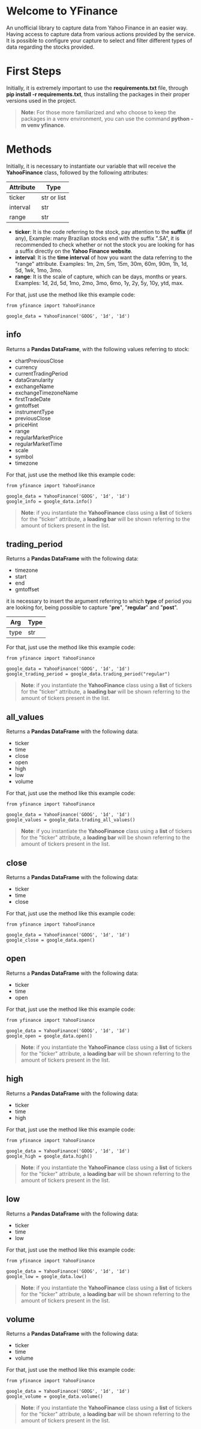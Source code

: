 # Welcome to YFinance

An unofficial library to capture data from Yahoo Finance in an easier way. Having access to capture data from various actions provided by the service. It is possible to configure your capture to select and filter different types of data regarding the stocks provided.

# First Steps

Initially, it is extremely important to use the **requirements.txt** file, through **pip install -r requirements.txt**, thus installing the packages in their proper versions used in the project.

> **Note:** For those more familiarized and who choose to keep the packages in a venv environment, you can use the command **python -m venv yfinance**.

# Methods

Initially, it is necessary to instantiate our variable that will receive the **YahooFinance** class, followed by the following attributes:

| Attribute | Type        |
| --------- | ----------- |
| ticker    | str or list |
| interval  | str         |
| range     | str         |

* **ticker**: It is the code referring to the stock, pay attention to the **suffix** (if any), Example: many Brazilian stocks end with the suffix ".SA", it is recommended to check whether or not the stock you are looking for has a suffix directly on the **Yahoo Finance website**.
* **interval**: It is the **time interval** of how you want the data referring to the "range" attribute. Examples: 1m, 2m, 5m, 15m, 30m, 60m, 90m, 1h, 1d, 5d, 1wk, 1mo, 3mo.
* **range**: It is the scale of capture, which can be days, months or years. Examples: 1d, 2d, 5d, 1mo, 2mo, 3mo, 6mo, 1y, 2y, 5y, 10y, ytd, max.

For that, just use the method like this example code:

```
from yfinance import YahooFinance

google_data = YahooFinance('GOOG', '1d', '1d')
```

## info

Returns a **Pandas DataFrame**, with the following values referring to stock:

* chartPreviousClose
* currency
* currentTradingPeriod
* dataGranularity
* exchangeName
* exchangeTimezoneName
* firstTradeDate
* gmtoffset
* instrumentType
* previousClose
* priceHint
* range
* regularMarketPrice
* regularMarketTime
* scale
* symbol
* timezone

For that, just use the method like this example code:

```
from yfinance import YahooFinance

google_data = YahooFinance('GOOG', '1d', '1d')
google_info = google_data.info()
```

> **Note**: if you instantiate the **YahooFinance** class using a **list** of tickers for the "ticker" attribute, a **loading bar** will be shown referring to the amount of tickers present in the list.

## trading_period

Returns a **Pandas DataFrame** with the following data:

* timezone
* start
* end
* gmtoffset

 it is necessary to insert the argument referring to which **type** of period you are looking for, being possible to capture "**pre**", "**regular**" and "**post**".

| Arg  | Type |
| ---- | ---- |
| type | str  |

For that, just use the method like this example code:

```
from yfinance import YahooFinance

google_data = YahooFinance('GOOG', '1d', '1d')
google_trading_period = google_data.trading_period("regular")
```

> **Note**: if you instantiate the **YahooFinance** class using a **list** of tickers for the "ticker" attribute, a **loading bar** will be shown referring to the amount of tickers present in the list.

## all_values

Returns a **Pandas DataFrame** with the following data:

* ticker
* time
* close
* open
* high
* low
* volume

For that, just use the method like this example code:

```
from yfinance import YahooFinance

google_data = YahooFinance('GOOG', '1d', '1d')
google_values = google_data.trading_all_values()
```

> **Note**: if you instantiate the **YahooFinance** class using a **list** of tickers for the "ticker" attribute, a **loading bar** will be shown referring to the amount of tickers present in the list.

## close

Returns a **Pandas DataFrame** with the following data:

* ticker
* time
* close

For that, just use the method like this example code:

```
from yfinance import YahooFinance

google_data = YahooFinance('GOOG', '1d', '1d')
google_close = google_data.open()
```

## open

Returns a **Pandas DataFrame** with the following data:

* ticker
* time
* open

For that, just use the method like this example code:

```
from yfinance import YahooFinance

google_data = YahooFinance('GOOG', '1d', '1d')
google_open = google_data.open()
```

> **Note**: if you instantiate the **YahooFinance** class using a **list** of tickers for the "ticker" attribute, a **loading bar** will be shown referring to the amount of tickers present in the list.

## high

Returns a **Pandas DataFrame** with the following data:

* ticker
* time
* high

For that, just use the method like this example code:

```
from yfinance import YahooFinance

google_data = YahooFinance('GOOG', '1d', '1d')
google_high = google_data.high()
```

> **Note**: if you instantiate the **YahooFinance** class using a **list** of tickers for the "ticker" attribute, a **loading bar** will be shown referring to the amount of tickers present in the list.

## low

Returns a **Pandas DataFrame** with the following data:

* ticker
* time
* low

For that, just use the method like this example code:

```
from yfinance import YahooFinance

google_data = YahooFinance('GOOG', '1d', '1d')
google_low = google_data.low()
```


> **Note**: if you instantiate the **YahooFinance** class using a **list** of tickers for the "ticker" attribute, a **loading bar** will be shown referring to the amount of tickers present in the list.

## volume

Returns a **Pandas DataFrame** with the following data:

* ticker
* time
* volume

For that, just use the method like this example code:

```
from yfinance import YahooFinance

google_data = YahooFinance('GOOG', '1d', '1d')
google_volume = google_data.volume()
```


> **Note**: if you instantiate the **YahooFinance** class using a **list** of tickers for the "ticker" attribute, a **loading bar** will be shown referring to the amount of tickers present in the list.
